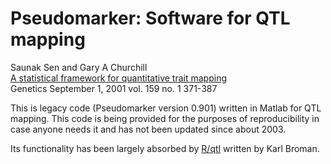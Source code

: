 # Pseudomarker: Software for QTL mapping

Saunak Sen and Gary A Churchill  
[A statistical framework for quantitative trait mapping](https://www.genetics.org/content/159/1/371.long)  
Genetics September 1, 2001 vol. 159 no. 1 371-387

This is legacy code (Pseudomarker version 0.901) written in Matlab for
QTL mapping.  This code is being provided for the purposes of
reproducibility in case anyone needs it and has not been updated since
about 2003.

Its functionality has been largely absorbed by
[R/qtl](https://www.rqtl.org) written by Karl Broman.
